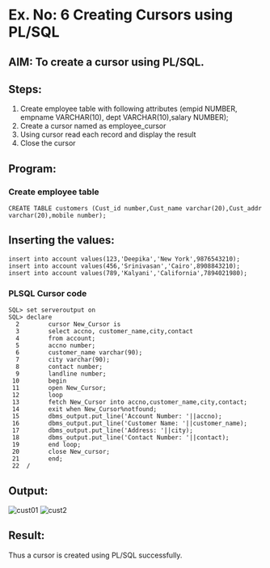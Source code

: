 # Ex. No: 6 Creating Cursors using PL/SQL

## AIM: To create a cursor using PL/SQL.

## Steps:
1. Create employee table with following attributes (empid NUMBER, empname VARCHAR(10), dept VARCHAR(10),salary NUMBER);
2. Create a cursor named as employee_cursor
3. Using cursor read each record and display the result
4. Close the cursor

## Program:
### Create employee table
```
CREATE TABLE customers (Cust_id number,Cust_name varchar(20),Cust_addr varchar(20),mobile number);
```
## Inserting the values:
```
insert into account values(123,'Deepika','New York',9876543210);
insert into account values(456,'Srinivasan','Cairo',8908843210);
insert into account values(789,'Kalyani','California',7894021980);
```
### PLSQL Cursor code
```
SQL> set serveroutput on
SQL> declare
  2        cursor New_Cursor is
  3        select accno, customer_name,city,contact
  4        from account;
  5        accno number;
  6        customer_name varchar(90);
  7        city varchar(90);
  8        contact number;
  9        landline number;
 10        begin
 11        open New_Cursor;
 12        loop
 13        fetch New_Cursor into accno,customer_name,city,contact;
 14        exit when New_Cursor%notfound;
 15        dbms_output.put_line('Account Number: '||accno);
 16        dbms_output.put_line('Customer Name: '||customer_name);
 17        dbms_output.put_line('Address: '||city);
 18        dbms_output.put_line('Contact Number: '||contact);
 19        end loop;
 20        close New_cursor;
 21        end;
 22  /
```
## Output:
![cust01](https://github.com/deepikasrinivasans/Ex-no-6-Creating-Cursors-using-PL-SQL/assets/119393935/2ae8bd46-9890-45a7-942d-cc6470abee42)
![cust2](https://github.com/deepikasrinivasans/Ex-no-6-Creating-Cursors-using-PL-SQL/assets/119393935/1165090b-504b-4fbb-a8e7-ccbffdf18b6b)
## Result:
Thus a cursor is created using PL/SQL successfully.
